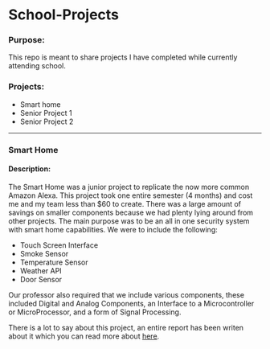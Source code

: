 # School-Projects

<h3>Purpose:</h3>

<p>This repo is meant to share projects I have completed while currently attending school.</p>

<h3>Projects:</h3>

<ul>
  <li>Smart home</li>
  <li>Senior Project 1</li>
  <li>Senior Project 2</li>
</ul>
<hr>

<h3>Smart Home</h3>
<h4>Description:</h4>
<p>The Smart Home was a junior project to replicate the now more common Amazon Alexa. This project took one entire semester (4 months) and cost me and my team less than $60 to create. There was a large amount of savings on smaller components because we had plenty lying around from other projects. The main purpose was to be an all in one security system with smart home capabilities. We were to include the following:
  
  <ul>
    <li>Touch Screen Interface</li>
    <li>Smoke Sensor</li>
    <li>Temperature Sensor</li>
    <li>Weather API</li>
    <li>Door Sensor</li>
  </ul>
  
Our professor also required that we include various components, these included Digital and Analog Components, an Interface to a Microcontroller or MicroProcessor, and a form of Signal Processing.

There is a lot to say about this project, an entire report has been writen about it which you can read more about <a href="https://github.com/noahwrivas/School-Projects/blob/master/Smart%20Home/Smart-Home-Report.md">here</a>.</p>
